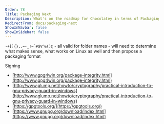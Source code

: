 ```yaml
---
Order: 78
Title: Packaging Next
Description: What's on the roadmap for Chocolatey in terms of Packaging
RedirectFrom: docs/packaging-next
ShowInNavbar: false
ShowInSidebar: false
---
```


``-+[]{},.=-_!~`#$%^&()@`` - all valid for folder names - will need to determine what makes sense, what works on Linux as well and then propose a packaging format

Signing

- [http://www.gpg4win.org/package-integrity.html](http://www.gpg4win.org/package-integrity.html)
- [http://www.glump.net/howto/cryptography/practical-introduction-to-gnu-privacy-guard-in-windows](http://www.glump.net/howto/cryptography/practical-introduction-to-gnu-privacy-guard-in-windows)
- [https://gpgtools.org/](https://gpgtools.org/)
- [https://www.gnupg.org/download/index.html](https://www.gnupg.org/download/index.html)